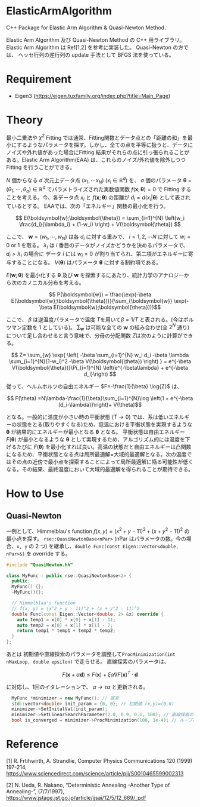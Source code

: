 # ElasticArmAlgorithm
C++ Package for Elastic Arm Algorithm & Quasi-Newton Method.

Elastic Arm Algorithm 及び Quasi-Newton Method の C++ 用ライブラリ。
Elastic Arm Algorithm は Ref[1,2] を参考に実装した。
Quasi-Newton の方では、 ヘッセ行列の逆行列の update 手法として BFGS 法を使っている。

# Requirement
- Eigen3 (https://eigen.tuxfamily.org/index.php?title=Main_Page)


# Theory

最小二乗法や $\chi^2$ Fitting では通常、Fitting関数とデータ点との「距離の和」を最小にするようなパラメータを探す。しかし、全ての点を平等に扱うと、データにノイズや外れ値があった場合にFitting 結果がそれらの点に引っ張られることがある。Elastic Arm Algorithm(EAA) は、これらのノイズ/外れ値を除外しつつ Fitting を行うことができる。

$N$ 個からなる $d$ 次元上データ点 $(x_1,\cdots x_N)$ $(x_i\in \mathbb{R}^d)$ を、 $a$ 個のパラメータ $\boldsymbol{\theta} = (\theta_1,\cdots, \theta_a) \in \mathbb{R}^a$ でパラメトライズされた実数値関数 $f(\boldsymbol{x}; \boldsymbol{\theta})=0$ で Fitting することを考える。今、各データ点 $x_i$ と $f(\boldsymbol{x}; \boldsymbol{\theta})$ の距離が $d_i=d(x_i|\boldsymbol{\theta})$ として表されているとする。
EAAでは、次の「エネルギー」関数の最小化を行う。

$$ E(\boldsymbol{w};\boldsymbol{\theta}) = \sum_{i=1}^{N} \left(w_i \frac{d_i}{\lambda_i} + (1-w_i) \right) + V(\boldsymbol{\theta}) $$

ここで、 $\boldsymbol{w}=(w_1,\cdots, w_N)$ は各 $d_i$ に対する重みで、 $i=1,2,\cdots N$ に対して $w_i = 0$ or $1$ を取る。
$\lambda_i$ は $i$ 番目のデータがノイズかどうかを決めるパラメータで、$d_i>\lambda_i$ の場合に データ $i$ には $w_i=0$ が割り当てられ、第二項がエネルギーに寄与することになる。
 $V(\boldsymbol{\theta})$ はパラメータ $\boldsymbol{\theta}$ に対する制約項である。

$E(\boldsymbol{w};\boldsymbol{\theta})$ を最小化する $\boldsymbol{\theta}$ 及び $\boldsymbol{w}$ を探索するにあたり、統計力学のアナロジーから次のカノニカル分布を考える。


$$ P(\boldsymbol{w}) = \frac{\exp(-\beta E(\boldsymbol{w};\boldsymbol{\theta}))}{\sum_{\boldsymbol{w}} \exp(-\beta E(\boldsymbol{w};\boldsymbol{\theta}))}$$

ここで、 $\beta$ は逆温度パラメータで温度 $T$を用いて$\beta = 1/T$ と表される。(今はボルツマン定数を $1$ としている)。 $\sum_{\boldsymbol{w}}$ は可能な全ての $\boldsymbol{w}$ の組み合わせ(全 $2^N$ 通り)について足し合わせると言う意味で、分母の分配関数 $Z$は次のように計算ができる。

$$ Z= \sum_{w} \exp{ \left( -\beta \sum_{i=1}^{N} w_i d_i -\beta \lambda \sum_{i=1}^{N}(1-w_i)^2 -\beta V(\boldsymbol{\theta}) \right) } = e^{-\beta V(\boldsymbol{\theta})}\Pi_{i=1}^{N} \left(e^{-\beta\lambda} + e^{-\beta d_i}\right) $$

従って、ヘルムホルツの自由エネルギー $F=-\frac{1}{\beta} \log{Z}$ は、

$$ F(\theta) =N\lambda-\frac{1}{\beta}\sum_{i=1}^{N}\log \left(1 + e^{-\beta (d_i-\lambda)}\right)+ V(\theta)$$

となる。一般的に温度が小さい時の平衡状態 $(T\rightarrow 0)$ では、系は低いエネルギーの状態をとる(取りやすくなる)ため、低温における平衡状態を実現するような $\boldsymbol{\theta}$ が結果的にエネルギーが最小となる $\boldsymbol{\theta}$ となる。
平衡状態は自由エネルギー $F(\boldsymbol{\theta})$ が最小となるような $\boldsymbol{\theta}$ として実現するため、アルゴリズム的には温度を下げるたびに $F(\boldsymbol{\theta})$ を最小化すれば良い。高温の状態だと自由エネルギーは凸関数になるため、平衡状態となる点は局所最適解=大域的最適解となる。次の温度ではその点の近傍で最小点を探索することによって局所最適解に陥る可能性が低くなる。その結果、最終温度において大域的最適解を得られることが期待できる。

# How to Use


## Quasi-Newton

一例として、Himmelblau's function $f(x,y)= (x^2 + y - 11)^2 + (x + y^2 - 11)^2$ の最小点を探す。
`rse::QuasiNewtonBase<nPar>` (nPar はパラメータの数。今の場合、`x, y` の 2 つ) を継承し、`double Func(const Eigen::Vector<double, nPar>&)` を override する。

```c++
#include "QuasiNewton.hh"

class MyFunc : public rse::QuasiNewtonBase<2> {
  public:
  MyFunc() {};
  ~MyFunc(){};

  // Himmelblau's function
  // f(x, y) = (x^2 + y - 11)^2 + (x + y^2 - 11)^2
  double Func(const Eigen::Vector<double, 2> &x) override {
    auto temp1 = x[0] * x[0] + x[1] - 11;
    auto temp2 = x[0] + x[1] * x[1] - 7;
    return temp1 * temp1 + temp2 * temp2;
  }
};
```

あとは 初期値や直線探索のパラメータを調整して`ProcMinimization(int nMaxLoop, double epsilon)` で走らせる。
直線探索のパラメータは、

$$ F(\boldsymbol{x} + \alpha \boldsymbol{d}) \leq F(\boldsymbol{x}) + \xi \alpha \nabla F(\boldsymbol{x})^T \cdot \boldsymbol{d} $$

に対応し、1回のイタレーションで、 $\alpha \rightarrow \tau \alpha$ と更新される。

```c++
  MyFunc *minimizer = new MyFunc(); // 宣言
  std::vector<double> init_param = {0, 0}; // 初期値 (x,y)=(0,0)
  minimizer->SetInitalVal(init_param);
  minimizer->SetLinearSearchParameter(2.0, 0.9, 0.1, 100); // 直線探索のパラメータ
  bool is_converged = minimizer->ProcMinimization(100, 1e-4); // ループの上限とfの勾配のスレショールド。
```


# Reference
[1] R. Frtihwirth, A. Strandlie, Computer Physics Communications 120 (1999) 197-214, https://www.sciencedirect.com/science/article/pii/S0010465599002313

[2] N. Ueda, R. Nakano, “Deterministic Annealing -Another Type of Annealing-”,  (7/7/1997), https://www.jstage.jst.go.jp/article/jjsai/12/5/12_689/_pdf

